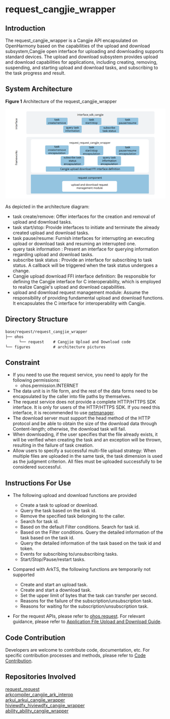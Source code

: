 # request_cangjie_wrapper

## Introduction

The request_cangjie_wrapper is a Cangjie API encapsulated on OpenHarmony based on the capabilities of the upload and download subsystem,Cangjie open interface for uploading and downloading supports standard devices. The upload and download subsystem provides upload and download capabilities for applications, including creating, removing, suspending, and starting upload and download tasks, and subscribing to the task progress and result.

## System Architecture

**Figure 1** Architecture of the request_cangjie_wrapper

![](figures/request_cangjie_wrapper_architecture_en.png "Architecture of the request_cangjie_wrapper")

As depicted in the architecture diagram:

- task create/remove: Offer interfaces for the creation and removal of upload and download tasks.
- task start/stop: Provide interfaces to initiate and terminate the already created upload and download tasks.
- task pause/resume: Furnish interfaces for interrupting an executing upload or download task and resuming an interrupted one.
- query task information : Present an interface for querying information regarding upload and download tasks.
- subscribe task status : Provide an interface for subscribing to task status. A callback will be triggered when the task status undergoes a change.
- Cangjie upload download FFI interface definition: Be responsible for defining the Cangjie interface for C interoperability, which is employed to realize Cangjie's upload and download capabilities.
- upload and download request management module: Assume the responsibility of providing fundamental upload and download functions. It encapsulates the C interface for interoperability with Cangjie.

## Directory Structure

```
base/request/request_cangjie_wrapper
├── ohos             
      └── request    # Cangjie Upload and Download code
└── figures          # architecture pictures
```

## Constraint

- If you need to use the request service, you need to apply for the following permissions: 
  - ohos.permission.INTERNET
- The data unit is in file form, and the rest of the data forms need to be encapsulated by the caller into file paths by themselves. 
- The request service does not provide a complete HTTP/HTTPS SDK interface. It is only for users of the HTTP/HTTPS SDK. If you need this interface, it is recommended to use [netmanager](https://gitcode.com/openharmony-sig/netmanager_netmanager_cangjie_wrapper). 
- The download server must support the head method of the HTTP protocol and be able to obtain the size of the download data through Content-length; otherwise, the download task will fail. 
- When downloading, if the user specifies that the file already exists, it will be verified when creating the task and an exception will be thrown, resulting in the failure of task creation.
- Allow users to specify a successful multi-file upload strategy: When multiple files are uploaded in the same task, the task dimension is used as the judgment criterion. All files must be uploaded successfully to be considered successful.

## Instructions For Use



- The following upload and download functions are provided
  
  - Create a task to upload or download. 
  - Query the task based on the task id. 
  - Remove the specified task belonging to the caller. 
  - Search for task id.
  - Based on the default Filter conditions. Search for task id.
  - Based on the Filter conditions. Query the detailed information of the task based on the task id. 
  - Query the detailed information of the task based on the task id and token. 
  - Events for subscribing to/unsubscribing tasks.
  - Start/Stop/Pause/restart tasks.

- Compared with ArkTS, the following functions are temporarily not supported
  
  - Create and start an upload task. 
  - Create and start a download task. 
  - Set the upper limit of bytes that the task can transfer per second. 
  - Reasons for the failure of the subscription/unsubscription task. 
  - Reasons for waiting for the subscription/unsubscription task.

- For the request APIs, please refer to [ohos.request](https://gitcode.com/openharmony-sig/arkcompiler_cangjie_ark_interop/blob/master/doc/API_Reference/source_en/apis/BasicServicesKit/cj-apis-request-agent.md). For relevant guidance, please refer to [Application File Upload and Download Guide](https://gitcode.com/openharmony-sig/arkcompiler_cangjie_ark_interop/blob/master/doc/Dev_Guide/source_en/basic-services/request/cj-app-file-upload-download.md).

## Code Contribution

Developers are welcome to contribute code, documentation, etc. For specific contribution processes and methods, please refer to [Code Contribution](https://gitcode.com/openharmony/docs/blob/master/en/contribute/code-contribution.md).

## Repositories Involved

[request_request](https://gitee.com/openharmony/request_request/blob/master/README.md)  
[arkcompiler_cangjie_ark_interop](https://gitcode.com/openharmony-sig/arkcompiler_cangjie_ark_interop/tree/master/README.md)  
[arkui_arkui_cangjie_wrapper](https://gitcode.com/openharmony-sig/arkui_arkui_cangjie_wrapper/tree/master/README.md)  
[hiviewdfx_hiviewdfx_cangjie_wrapper](https://gitcode.com/openharmony-sig/hiviewdfx_hiviewdfx_cangjie_wrapper/tree/master/README.md)  
[ability_ability_cangjie_wrapper](https://gitcode.com/openharmony-sig/ability_ability_cangjie_wrapper/tree/master/README.md)
